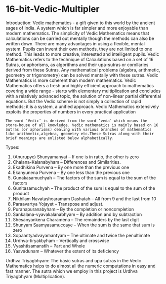 # 16-bit-Vedic-Multipler


Introduction:
	Vedic mathematics - a gift given to this world by the ancient sages of India. A system which is far simpler and more enjoyable than modern mathematics. The simplicity of Vedic Mathematics means that calculations can be carried out mentally though the methods can also be written down.
There are many advantages in using a flexible, mental system. Pupils can invent their own methods, they are not limited to one method. This leads to more creative, interested and intelligent pupils. Vedic Mathematics refers to the technique of Calculations based on a set of 16 Sutras, or aphorisms, as algorithms and their upa-sutras or corollaries derived from these Sutras. Any mathematical problems (algebra, arithmetic, geometry or trigonometry) can be solved mentally with these sutras. Vedic Mathematics is more coherent than modern mathematics. Vedic Mathematics offers a fresh and highly efficient approach to mathematics covering a wide range - starts with elementary multiplication and concludes with a relatively advanced topic, the solution of non-linear partial differential equations. But the Vedic scheme is not simply a collection of rapid methods; it is a system, a unified approach. Vedic Mathematics extensively exploits the properties of numbers in every practical application

	The word ‘Vedic’ is derived from the word ‘veda’ which means the store-house of all knowledge. Vedic mathematics is mainly based on 16 Sutras (or aphorisms) dealing with various branches of mathematics like arithmetic,algebra, geometry etc.These Sutras along with their brief meanings are enlisted below alphabetically.
Types:
1) (Anurupye) Shunyamanyat – If one is in ratio, the other is zero
2) Chalana-Kalanabyham – Differences and Similarities.
3) Ekadhikina Purvena – By one more than the previous one
4) Ekanyunena Purvena – By one less than the previous one
5) Gunakasamuchyah – The factors of the sum is equal to the sum of the factors
6) Gunitasamuchyah – The product of the sum is equal to the sum of the product
7) Nikhilam Navatashcaramam Dashatah – All from 9 and the last from 10
8) Paraavartya Yojayet – Transpose and adjust.
9) Puranapuranabyham – By the completion or noncompletion
10) Sankalana-vyavakalanabhyam – By addition and by subtraction
11) Shesanyankena Charamena – The remainders by the last digit
12) Shunyam Saamyasamuccaye – When the sum is the same that sum is zero
13) Sopaantyadvayamantyam – The ultimate and twice the penultimate
14) Urdhva-tiryakbyham – Vertically and crosswise
15) Vyashtisamanstih – Part and Whole
16) Yaavadunam – Whatever the extent of its deficiency

Urdhva Triyagbhyam:
	The basic sutras and upa sutras in the Vedic Mathematics helps to do almost all the numeric computations in easy and fast manner. The sutra which we employ in this
project is Urdhva Triyagbhyam (Multiplication).
